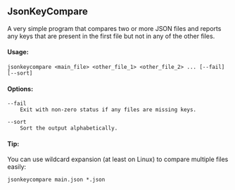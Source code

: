 ## JsonKeyCompare

A very simple program that compares two or more JSON files and reports any keys that are present in the first file but
not in any of the other files.

#### Usage:

```shell
jsonkeycompare <main_file> <other_file_1> <other_file_2> ... [--fail] [--sort]
```

#### Options:

```
--fail
    Exit with non-zero status if any files are missing keys.
```

```
--sort
    Sort the output alphabetically.
```

#### Tip:

You can use wildcard expansion (at least on Linux) to compare multiple files easily:

```shell
jsonkeycompare main.json *.json
```